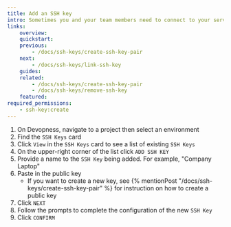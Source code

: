 ```yaml
---
title: Add an SSH key
intro: Sometimes you and your team members need to connect to your servers to run commands from the terminal. Add SSH keys to environment servers to ensure secure server access by only the authorized SSH keys.
links:
    overview:
    quickstart:
    previous:
        - /docs/ssh-keys/create-ssh-key-pair
    next:
        - /docs/ssh-keys/link-ssh-key
    guides:
    related:
        - /docs/ssh-keys/create-ssh-key-pair
        - /docs/ssh-keys/remove-ssh-key
    featured:
required_permissions:
    - ssh-key:create
---
```


1. On Devopness, navigate to a project then select an environment
1. Find the `SSH Keys` card
1. Click `View` in the `SSH Keys` card to see a list of existing `SSH Keys`
1. On the upper-right corner of the list click `ADD SSH KEY`
1. Provide a name to the `SSH Key` being added. For example, "Company Laptop"
1. Paste in the public key
    - If you want to create a new key, see {% mentionPost "/docs/ssh-keys/create-ssh-key-pair" %} for instruction on how to create a public key
1. Click `NEXT`
1. Follow the prompts to complete the configuration of the new `SSH Key`
1. Click `CONFIRM`
